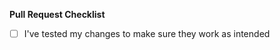 <!-- You can check these by replacing [ ] with [x], or checking them after making the PR by clicking on them. -->
**Pull Request Checklist**

* [ ] I've tested my changes to make sure they work as intended
